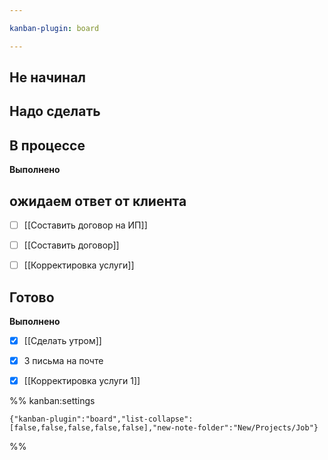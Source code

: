```yaml
---

kanban-plugin: board

---
```


## Не начинал



## Надо сделать



## В процессе

**Выполнено**


## ожидаем ответ от клиента

- [ ] [[Составить договор на ИП]]
- [ ] [[Составить договор]]
- [ ] [[Корректировка услуги]]


## Готово

**Выполнено**
- [x] [[Сделать утром]]
- [x] 3 письма на почте
- [x] [[Корректировка услуги 1]]




%% kanban:settings
```
{"kanban-plugin":"board","list-collapse":[false,false,false,false,false],"new-note-folder":"New/Projects/Job"}
```
%%